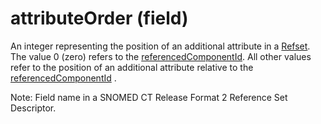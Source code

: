 # attributeOrder (field)

An integer representing the position of an additional attribute in a [Refset](https://confluence.ihtsdotools.org/display/DOCGLOSS/Refset "Glossary link: Refset"). The value 0 (zero) refers to the [referencedComponentId](https://confluence.ihtsdotools.org/display/DOCGLOSS/referencedComponentId "Glossary link: referencedComponentId"). All other values refer to the position of an additional attribute relative to the [referencedComponentId](https://confluence.ihtsdotools.org/display/DOCGLOSS/referencedComponentId "Glossary link: referencedComponentId") . 

Note: Field name in a SNOMED CT Release Format 2 Reference Set Descriptor.
